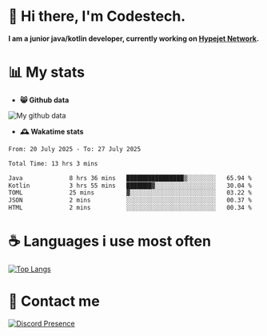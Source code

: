 # 👋 Hi there, I'm Codestech.
**I am a junior java/kotlin developer, currently working on [Hypejet Network](https://github.com/Hypejet).**

# 📊 My stats
- **😸 Github data**

![My github data](https://github-readme-stats.vercel.app/api?username=Codestech1&count_private=true&include_all_commits=true&theme=codeSTACKr)

- **🕰️ Wakatime stats**
<!--START_SECTION:waka-->

```txt
From: 20 July 2025 - To: 27 July 2025

Total Time: 13 hrs 3 mins

Java             8 hrs 36 mins   ████████████████▒░░░░░░░░   65.94 %
Kotlin           3 hrs 55 mins   ███████▓░░░░░░░░░░░░░░░░░   30.04 %
TOML             25 mins         ▓░░░░░░░░░░░░░░░░░░░░░░░░   03.22 %
JSON             2 mins          ░░░░░░░░░░░░░░░░░░░░░░░░░   00.37 %
HTML             2 mins          ░░░░░░░░░░░░░░░░░░░░░░░░░   00.34 %
```

<!--END_SECTION:waka-->

# ☕ Languages i use most often
[![Top Langs](https://github-readme-stats.vercel.app/api/top-langs/?username=Codestech1&layout=compact&langs_count=8&exclude_repo=window5000.github.io&theme=codeSTACKr)](https://github.com/anuraghazra/github-readme-stats)

# 💬 Contact me
[![Discord Presence](https://lanyard.cnrad.dev/api/650718742157852740)](https://discord.com/users/650718742157852740)
</br>
